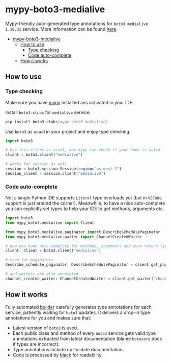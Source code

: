 # mypy-boto3-medialive

Mypy-friendly auto-generated type annotations for `boto3 medialive 1.10.31` service.
More information can be found [here](https://github.com/vemel/mypy_boto3).

- [mypy-boto3-medialive](#mypy-boto3-medialive)
  - [How to use](#how-to-use)
    - [Type checking](#type-checking)
    - [Code auto-complete](#code-auto-complete)
  - [How it works](#how-it-works)

## How to use

### Type checking

Make sure you have [mypy](https://github.com/python/mypy) installed ans activated in your IDE.

Install `boto3-stubs` for `medialive` service.

```bash
pip install boto3-stubs[mypy-boto3-medialive]
```

Use `boto3` as usual in your project and enjoy type checking.

```python
import boto3

# Use this client as usual, now mypy can check if your code is valid.
client = boto3.client("medialive")

# works for session as well
session = boto3.session.Session(region="us-west-1")
session_client = session.client("medialive")

```

### Code auto-complete

Not a single Python IDE supports `Literal` type overloads yet (but in `VSCode` support is just around the corner).
Meanwhile, to have a nice auto-complete you can explicitly set types to help your IDE to get methods, arguments etc.

```python
import boto3
from mypy_boto3.medialive import Client

from mypy_boto3.medialive.paginator import DescribeSchedulePaginator
from mypy_boto3.medialive.waiter import ChannelCreatedWaiter

# now you have auto-complete for methods, arguments and even return types
client: Client = boto3.client("medialive")

# even for paginators
describe_schedule_paginator: DescribeSchedulePaginator = client.get_paginator("describe_schedule")

# and waiters are also annotated
channel_created_waiter: ChannelCreatedWaiter = client.get_waiter("channel_created")
```

## How it works

Fully automated [builder](https://github.com/vemel/mypy_boto3) carefully generates
type annotations for each service, patiently waiting for `boto3` updates. It delivers
a drop-in type annotations for you and makes sure that:

- Latest version of `boto3` is used.
- Each public class and method of every `boto3` service gets valid type annotations
  extracted from latest documentation (blame `botocore` docs if types are incorrect).
- Type annotations include up-to-date documentation.
- Code is processed by [black](https://github.com/psf/black) for readability.